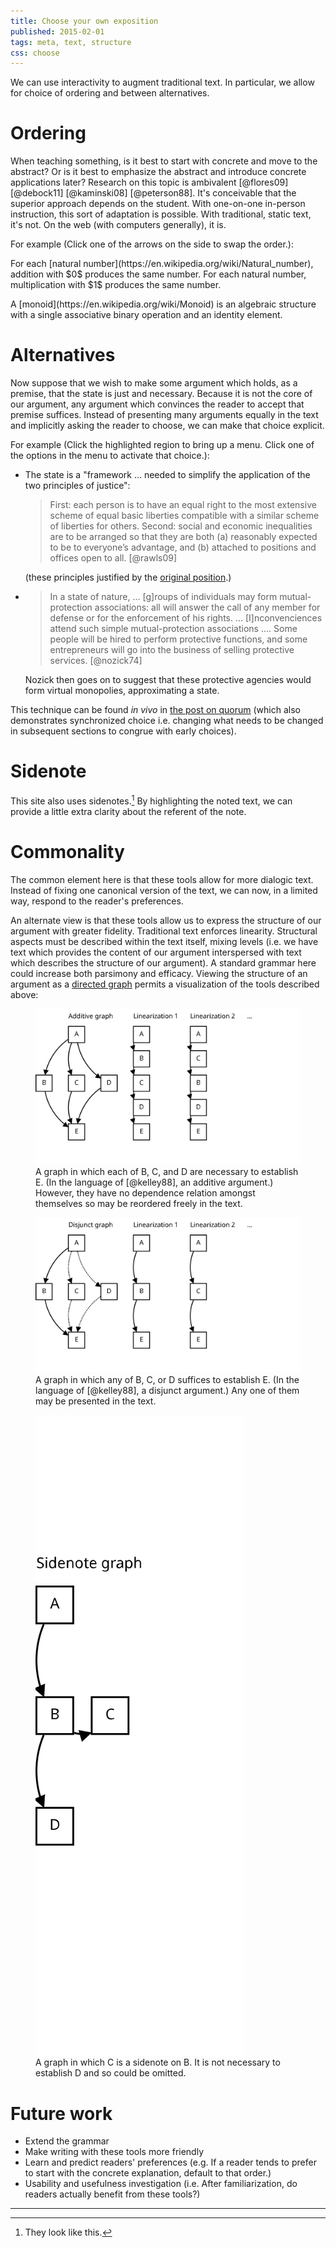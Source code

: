 ```yaml
---
title: Choose your own exposition
published: 2015-02-01
tags: meta, text, structure
css: choose
---
```


<div class="abstract">
We can use interactivity to augment traditional text. In particular, we allow
for choice of ordering and between alternatives. 
</div>

# Ordering

When teaching something, is it best to start with concrete and move to the
abstract? Or is it best to emphasize the abstract and introduce concrete
applications later? Research on this topic is ambivalent [@flores09] [@debock11]
[@kaminski08] [@peterson88]. It's conceivable that the superior approach depends
on the student. With one-on-one in-person instruction, this sort of adaptation
is possible. With traditional, static text, it's not. On the web (with
computers generally), it is.

<!--more-->

For example (Click one of the arrows on the side to swap the order.):

<p class="swap monoid">
  For each [natural number](https://en.wikipedia.org/wiki/Natural_number),
  addition with $0$ produces the same number. For each natural number,
  multiplication with $1$ produces the same number.
</p>
<p class="swap monoid">
A [monoid](https://en.wikipedia.org/wiki/Monoid) is an algebraic structure
with a single associative binary operation and an identity element.
</p>

# Alternatives

Now suppose that we wish to make some argument which holds, as a premise, that
the state is just and necessary. Because it is not the core of our argument, any
argument which convinces the reader to accept that premise suffices. Instead of
presenting many arguments equally in the text and implicitly asking the reader
to choose, we can make that choice explicit.

For example (Click the highlighted region to bring up a menu. Click one of the
options in the menu to activate that choice.):

<ul class="switch" type="menu" data-menu="state">
<li class="open">
The state is a "framework ... needed to simplify the application of the two
principles of justice":

<blockquote>
First: each person is to have an equal right to the most extensive
scheme of equal basic liberties compatible with a similar scheme of
liberties for others.
Second: social and economic inequalities are to be arranged so that they are
both (a) reasonably expected to be to everyone’s advantage, and (b) attached to
positions and offices open to all. [@rawls09]
</blockquote>

(these principles justified by the
[original position](http://plato.stanford.edu/entries/original-position/).)

</li>

<li>
<blockquote>
In a state of nature, ... [g]roups of individuals may form mutual-protection
associations: all will answer the call of any member for defense or for the
enforcement of his rights. ... [I]nconvenciences attend such simple
mutual-protection associations .... Some people will be hired to perform
protective functions, and some entrepreneurs will go into the business of
selling protective services. [@nozick74]
</blockquote>

Nozick then goes on to suggest that these protective agencies would form virtual
monopolies, approximating a state.

</li></ul>

This technique can be found *in vivo* in [the post on quorum](../quorum/) (which
also demonstrates synchronized choice i.e. changing what needs to be changed in
subsequent sections to congrue with early choices).

# Sidenote

This site also uses <span class="noted">sidenotes.</span>[^example]
By highlighting the noted text, we can provide a little extra clarity about the
referent of the note.

# Commonality

The common element here is that these tools allow for more dialogic
text. Instead of fixing one canonical version of the text, we can now, in a
limited way, respond to the reader's preferences.

An alternate view is that these tools allow us to express the structure of our
argument with greater fidelity. Traditional text enforces linearity. Structural
aspects must be described within the text itself, mixing levels (i.e. we have
text which provides the content of our argument interspersed with text which
describes the structure of our argument). A standard grammar here could increase
both parsimony and efficacy. Viewing the structure of an argument as a
[directed graph](https://en.wikipedia.org/wiki/Directed_graph) permits a
visualization of the tools described above:

<figure>
  <img src="/images/choose/and.svg" alt="'Additive' graph">
  <figcaption>
  A graph in which each of B, C, and D are necessary to establish E. (In the
  language of [@kelley88], an additive argument.) However, they have no
  dependence relation amongst themselves so may be reordered freely in the text. 
  </figcaption>
</figure>

<figure>
  <img src="/images/choose/or.svg" alt="'Disjunct' graph">
  <figcaption>
  A graph in which any of B, C, or D suffices to establish E. (In the language
  of [@kelley88], a disjunct argument.) Any one of them may be presented in the
  text. 
  </figcaption>
</figure>

<figure>
  <img id="sidenote-img" src="/images/choose/sidenote.svg" alt="Sidenote graph">
  <figcaption>
  A graph in which C is a sidenote on B. It is not necessary to establish D and
  so could be omitted.
  </figcaption>
</figure>

# Future work

- Extend the grammar
- Make writing with these tools more friendly
- Learn and predict readers' preferences (e.g. If a reader tends to prefer to
start with the concrete explanation, default to that order.)
- Usability and usefulness investigation (i.e. After familiarization, do readers
actually benefit from these tools?)

[^example]: They look like this.

<menu id="state" type="popup">
  <menuitem label="A Theory of Justice" type="radio" checked="checked"></menuitem>
  <menuitem label="Anarchy, State and Utopia" type="radio"></menuitem>
</menu>

<hr class="references">
